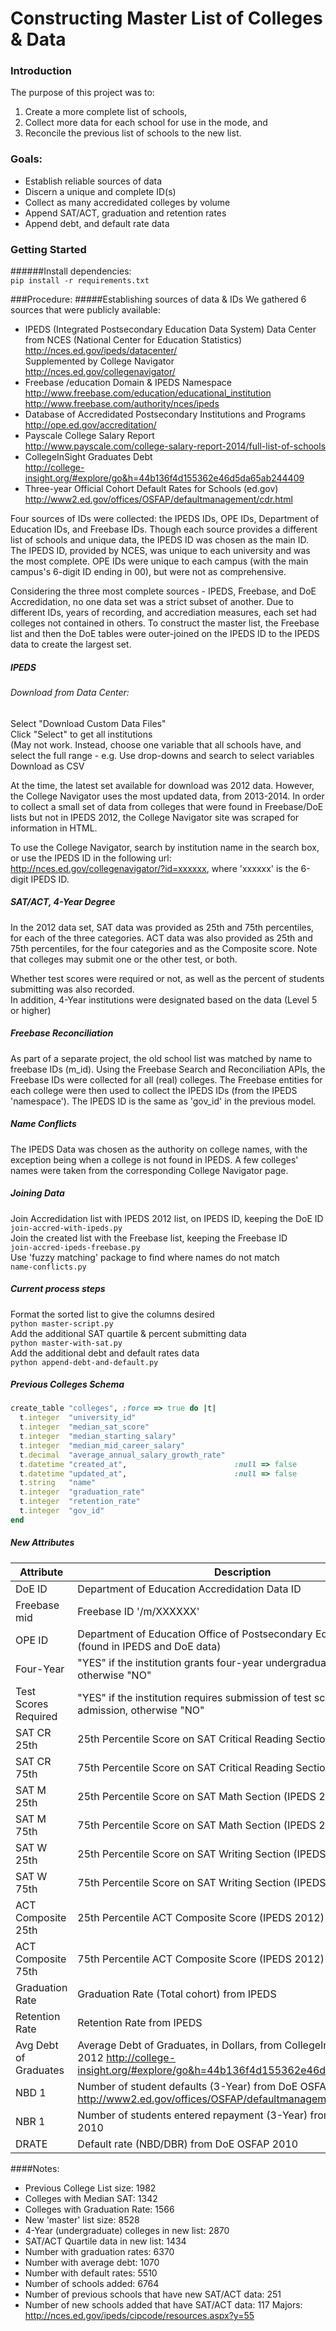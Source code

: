 Constructing Master List of Colleges & Data
=========================================

### Introduction
The purpose of this project was to:   
1) Create a more complete list of schools,  
2) Collect more data for each school for use in the mode, and  
3) Reconcile the previous list of schools to the new list.

### Goals:
* Establish reliable sources of data
* Discern a unique and complete ID(s)
* Collect as many accredidated colleges by volume 
* Append SAT/ACT, graduation and retention rates
* Append debt, and default rate data

### Getting Started
######Install dependencies:  
`pip install -r requirements.txt`

###Procedure:
#####Establishing sources of data & IDs
We gathered 6 sources that were publicly available:  
* IPEDS (Integrated Postsecondary Education Data System) Data Center from NCES (National Center for Education Statistics) 
http://nces.ed.gov/ipeds/datacenter/  
Supplemented by College Navigator  
http://nces.ed.gov/collegenavigator/  
* Freebase /education Domain & IPEDS Namespace  
http://www.freebase.com/education/educational_institution   
http://www.freebase.com/authority/nces/ipeds  
* Database of Accredidated Postsecondary Institutions and Programs  
http://ope.ed.gov/accreditation/  
* Payscale College Salary Report     
http://www.payscale.com/college-salary-report-2014/full-list-of-schools  
* CollegeInSight Graduates Debt  
http://college-insight.org/#explore/go&h=44b136f4d155362e46d5da65ab244409
* Three-year Official Cohort Default Rates for Schools (ed.gov)  
http://www2.ed.gov/offices/OSFAP/defaultmanagement/cdr.html

Four sources of IDs were collected: the IPEDS IDs, OPE IDs, Department of Education IDs, and Freebase IDs. Though each source provides a different list of schools and unique data, the IPEDS ID was chosen as the main ID. The IPEDS ID, provided by NCES, was unique to each university and was the most complete. OPE IDs were unique to each campus (with the main campus's 6-digit ID ending in 00), but were not as comprehensive. 

Considering the three most complete sources - IPEDS, Freebase, and DoE Accredidation, no one data set was a strict subset of another. Due to different IDs, years of recording, and accrediation measures, each set had colleges not contained in others. To construct the master list, the Freebase list and then the DoE tables were outer-joined on the IPEDS ID to the IPEDS data to create the largest set.

##### IPEDS
###### Download from Data Center:   
Select "Download Custom Data Files"   
Click "Select" to get all institutions   
(May not work. Instead, choose one variable that all schools have, and select the full range - e.g. 
Use drop-downs and search to select variables   
Download as CSV   

At the time, the latest set available for download was 2012 data. However, the College Navigator uses the most updated data, from 2013-2014. In order to collect a small set of data from colleges that were found in Freebase/DoE lists but not in IPEDS 2012, the College Navigator site was scraped for information in HTML.

To use the College Navigator, search by institution name in the search box, or use the IPEDS ID in the following url: http://nces.ed.gov/collegenavigator/?id=xxxxxx, where 'xxxxxx' is the 6-digit IPEDS ID.

##### SAT/ACT, 4-Year Degree
In the 2012 data set, SAT data was provided as 25th and 75th percentiles, for each of the three categories. ACT data was also provided as 25th and 75th percentiles, for the four categories and as the Composite score. Note that colleges may submit one or the other test, or both.  

Whether test scores were required or not, as well as the percent of students submitting was also recorded.   
In addition, 4-Year institutions were designated based on the data (Level 5 or higher)

##### Freebase Reconciliation
As part of a separate project, the old school list was matched by name to freebase IDs (m\_id). Using the Freebase Search and Reconciliation APIs, the Freebase IDs were collected for all (real) colleges. The Freebase entities for each college were then used to collect the IPEDS IDs (from the IPEDS 'namespace'). The IPEDS ID is the same as 'gov\_id' in the previous model.

##### Name Conflicts
The IPEDS Data was chosen as the authority on college names, with the exception being when a college is not found in IPEDS. A few colleges' names were taken from the corresponding College Navigator page. 

##### Joining Data

Join Accredidation list with IPEDS 2012 list, on IPEDS ID, keeping the DoE ID  
`join-accred-with-ipeds.py`  
Join the created list with the Freebase list, keeping the Freebase ID   
`join-accred-ipeds-freebase.py`    
Use 'fuzzy matching' package to find where names do not match   
`name-conflicts.py`   

##### Current process steps
Format the sorted list to give the columns desired  
`python master-script.py`  
Add the additional SAT quartile & percent submitting data  
`python master-with-sat.py`  
Add the additional debt and default rates data  
`python append-debt-and-default.py`   

##### Previous Colleges Schema
```ruby
create_table "colleges", :force => true do |t|
  t.integer  "university_id"
  t.integer  "median_sat_score"
  t.integer  "median_starting_salary"
  t.integer  "median_mid_career_salary"
  t.decimal  "average_annual_salary_growth_rate"
  t.datetime "created_at",                        :null => false
  t.datetime "updated_at",                        :null => false
  t.string   "name"
  t.integer  "graduation_rate"
  t.integer  "retention_rate"
  t.integer  "gov_id"
end
```

##### New Attributes
Attribute | Description
------------- | -------------
DoE ID     | Department of Education Accredidation Data ID
Freebase mid | Freebase ID '/m/XXXXXX'
OPE ID    | Department of Education Office of Postsecondary Education ID (found in IPEDS and DoE data)
Four-Year | "YES" if the institution grants four-year undergraduate degrees, otherwise "NO"
Test Scores Required | "YES" if the institution requires submission of test scores for admission, otherwise "NO"
SAT CR 25th | 25th Percentile Score on SAT Critical Reading Section (IPEDS 2012)
SAT CR 75th	| 75th Percentile Score on SAT Critical Reading Section (IPEDS 2012)
SAT M 25th	| 25th Percentile Score on SAT Math Section (IPEDS 2012)
SAT M 75th	| 75th Percentile Score on SAT Math Section (IPEDS 2012)
SAT W 25th	| 25th Percentile Score on SAT Writing Section (IPEDS 2012)
SAT W 75th	| 75th Percentile Score on SAT Writing Section (IPEDS 2012)
ACT Composite 25th	| 25th Percentile ACT Composite Score (IPEDS 2012)
ACT Composite 75th	| 75th Percentile ACT Composite Score (IPEDS 2012)
Graduation Rate	| Graduation Rate (Total cohort) from IPEDS
Retention Rate	| Retention Rate from IPEDS
Avg Debt of Graduates	| Average Debt of Graduates, in Dollars, from CollegeInSight 2011-2012 http://college-insight.org/#explore/go&h=44b136f4d155362e46d5da65ab244409  
NBD 1	| Number of student defaults (3-Year) from DoE OSFAP 2010 http://www2.ed.gov/offices/OSFAP/defaultmanagement/cdr.html
NBR 1	| Number of students entered repayment (3-Year) from DoE OSFAP 2010
DRATE | Default rate (NBD/DBR) from DoE OSFAP 2010

####Notes:
* Previous College List size: 1982
* Colleges with Median SAT: 1342
* Colleges with Graduation Rate: 1566
* New 'master' list size: 8528
* 4-Year (undergraduate) colleges in new list: 2870
* SAT/ACT Quartile data in new list: 1434
* Number with graduation rates: 6370
* Number with average debt: 1070
* Number with default rates: 5510
* Number of schools added: 6764
* Number of previous schools that have new SAT/ACT data: 251
* Number of new schools added that have SAT/ACT data: 117
Majors: http://nces.ed.gov/ipeds/cipcode/resources.aspx?y=55
